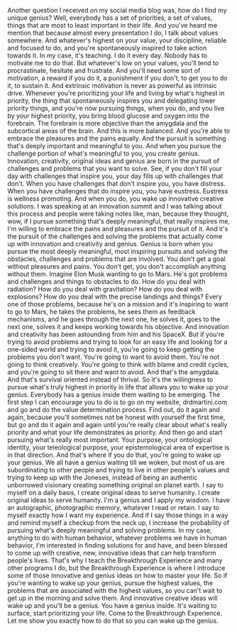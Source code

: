  Another question I received on my social media blog was, how do I find my unique genius? Well, everybody has a set of priorities, a set of values, things that are most to least important in their life. And you've heard me mention that because almost every presentation I do, I talk about values somewhere. And whatever's highest on your value, your discipline, reliable and focused to do, and you're spontaneously inspired to take action towards it. In my case, it's teaching. I do it every day. Nobody has to motivate me to do that. But whatever's low on your values, you'll tend to procrastinate, hesitate and frustrate. And you'll need some sort of motivation, a reward if you do it, a punishment if you don't, to get you to do it, to sustain it. And extrinsic motivation is never as powerful as intrinsic drive. Whenever you're prioritizing your life and living by what's highest in priority, the thing that spontaneously inspires you and delegating lower priority things, and you're now pursuing things, when you do, and you live by your highest priority, you bring blood glucose and oxygen into the forebrain. The forebrain is more objective than the amygdala and the subcortical areas of the brain. And this is more balanced. And you're able to embrace the pleasures and the pains equally. And the pursuit is something that's deeply important and meaningful to you. And when you pursue the challenge portion of what's meaningful to you, you create genius. Innovation, creativity, original ideas and genius are born in the pursuit of challenges and problems that you want to solve. See, if you don't fill your day with challenges that inspire you, your day fills up with challenges that don't. When you have challenges that don't inspire you, you have distress. When you have challenges that do inspire you, you have eustress. Eustress is wellness promoting. And when you do, you wake up innovative creative solutions. I was speaking at an innovation summit and I was talking about this process and people were taking notes like, man, because they thought, wow, if I pursue something that's deeply meaningful, that really inspires me, I'm willing to embrace the pains and pleasures and the pursuit of it. And it's the pursuit of the challenges and solving the problems that actually come up with innovation and creativity and genius. Genius is born when you pursue the most deeply meaningful, most inspiring pursuits and solving the obstacles, challenges and problems that are involved. You don't get a goal without pleasures and pains. You don't get, you don't accomplish anything without them. Imagine Elon Musk wanting to go to Mars. He's got problems and challenges and things to obstacles to do. How do you deal with radiation? How do you deal with gravitation? How do you deal with explosions? How do you deal with the precise landings and things? Every one of those problems, because he's on a mission and it's inspiring to want to go to Mars, he takes the problems, he sees them as feedback mechanisms, and he goes through the next one, he solves it, goes to the next one, solves it and keeps working towards his objective. And innovation and creativity has been astounding from him and his SpaceX. But if you're trying to avoid problems and trying to look for an easy life and looking for a one-sided world and trying to avoid it, you're going to keep getting the problems you don't want. You're going to want to avoid them. You're not going to think creatively. You're going to think with blame and credit cycles, and you're going to sit there and want to avoid. And that's the amygdala. And that's survival oriented instead of thrival. So it's the willingness to pursue what's truly highest in priority in life that allows you to wake up your genius. Everybody has a genius inside them waiting to be emerging. The first step I can encourage you to do is to go on my website, drdmartini.com and go and do the value determination process. Find out, do it again and again, because you'll sometimes not be honest with yourself the first time, but go and do it again and again until you're really clear about what's really priority and what your life demonstrates as priority. And then go and start pursuing what's really most important. Your purpose, your ontological identity, your teleological purpose, your epistemological area of expertise is in that direction. And that's where if you do that, you're going to wake up your genius. We all have a genius waiting till we woken, but most of us are subordinating to other people and trying to live in other people's values and trying to keep up with the Joneses, instead of being an authentic unborrowed visionary creating something original on planet earth. I say to myself on a daily basis, I create original ideas to serve humanity. I create original ideas to serve humanity. I'm a genius and I apply my wisdom. I have an autographic, photographic memory, whatever I read or retain. I say to myself exactly how I want my experience. And if I say those things in a way and remind myself a checkup from the neck up, I increase the probability of pursuing what's deeply meaningful and solving problems. In my case, anything to do with human behavior, whatever problems we have in human behavior, I'm interested in finding solutions for and have, and been blessed to come up with creative, new, innovative ideas that can help transform people's lives. That's why I teach the Breakthrough Experience and many other programs I do, but the Breakthrough Experience is where I introduce some of those innovative and genius ideas on how to master your life. So if you're wanting to wake up your genius, pursue the highest values, the problems that are associated with the highest values, so you can't wait to get up in the morning and solve them. And innovative creative ideas will wake up and you'll be a genius. You have a genius inside. It's waiting to surface, start prioritizing your life. Come to the Breakthrough Experience. Let me show you exactly how to do that so you can wake up the genius.